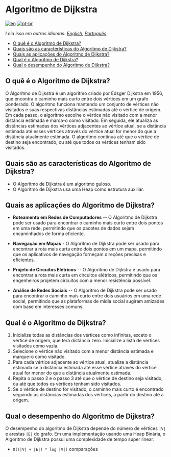 # Algoritmo de Dijkstra

[![en](https://img.shields.io/badge/lang-en-red.svg)](./README.md) [![pt-br](https://img.shields.io/badge/lang-pt--br-green.svg)](README.pt-br.md)

_Leia isso em outros idiomas: [English](README.md), [Português](README.pt-br.md)_

- [O quê é o Algoritmo de Dijkstra?](#o-quê-é-o-algoritmo-de-dijkstra)
- [Quais são as características do Algoritmo de Dijkstra?](#quais-são-as-características-do-algoritmo-de-dijkstra)
- [Quais as aplicações do Algoritmo de Dijkstra?](#quais-as-aplicações-do-algoritmo-de-dijkstra)
- [Qual é o Algoritmo de Dijkstra?](#qual-é-o-algoritmo-de-dijkstra)
- [Qual o desempenho do Algoritmo de Dijkstra?](#qual-o-desempenho-do-algoritmo-de-dijkstra)

## O quê é o Algoritmo de Dijkstra?

O Algoritmo de Dijkstra é um algoritmo criado por Edsger Dijkstra em 1956, que encontra o caminho mais curto entre dois vértices em um grafo ponderado. O algoritmo funciona mantendo um conjunto de vértices não visitados e suas respectivas distâncias estimadas até o vértice de origem. Em cada passo, o algoritmo escolhe o vértice não visitado com a menor distância estimada e marca-o como visitado. Em seguida, ele atualiza as distâncias estimadas dos vértices adjacentes ao vértice atual, se a distância estimada até esses vértices através do vértice atual for menor do que a distância atualmente estimada. O algoritmo continua até que o vértice de destino seja encontrado, ou até que todos os vértices tenham sido visitados.

## Quais são as características do Algoritmo de Dijkstra?

- O Algoritmo de Dijkstra é um algoritmo guloso.
- O Algoritmo de Dijkstra usa uma Heap como estrutura auxiliar.

## Quais as aplicações do Algoritmo de Dijkstra?

- **Roteamento em Redes de Computadores** -- O Algoritmo de Dijkstra pode ser usado para encontrar o caminho mais curto entre dois pontos em uma rede, permitindo que os pacotes de dados sejam encaminhados de forma eficiente.

- **Navegação em Mapas** - O Algoritmo de Dijkstra pode ser usado para encontrar a rota mais curta entre dois pontos em um mapa, permitindo que os aplicativos de navegação forneçam direções precisas e eficientes.

- **Projeto de Circuitos Elétricos** -- O Algoritmo de Dijkstra é usado para encontrar a rota mais curta em circuitos elétricos, permitindo que os engenheiros projetem circuitos com a menor resistência possível.

- **Análise de Redes Sociais** -- O Algoritmo de Dijkstra pode ser usado para encontrar o caminho mais curto entre dois usuários em uma rede social, permitindo que as plataformas de mídia social sugiram amizades com base em interesses comuns.

## Qual é o Algoritmo de Dijkstra?

1. Inicialize todas as distâncias dos vértices como infinitas, exceto o vértice de origem, que terá distância zero. Inicialize a lista de vértices visitados como vazia.
2. Selecione o vértice não visitado com a menor distância estimada e marque-o como visitado.
3. Para cada vértice adjacente ao vértice atual, atualize a distância estimada se a distância estimada até esse vértice através do vértice atual for menor do que a distância atualmente estimada.
4. Repita o passo 2 e o passo 3 até que o vértice de destino seja visitado, ou até que todos os vértices tenham sido visitados.
5. Se o vértice de destino for visitado, o caminho mais curto é encontrado seguindo as distâncias estimadas dos vértices, a partir do destino até a origem.

## Qual o desempenho do Algoritmo de Dijkstra?

O desempenho do algoritmo de Dijkstra depende do número de vértices `|V|` e arestas `|E|` do grafo. Em uma implementação usando uma Heap Binária, o Algoritmo de Dijkstra possui uma complexidade de tempo super linear:

- `O((|V| + |E|) * log |V|)` comparações
